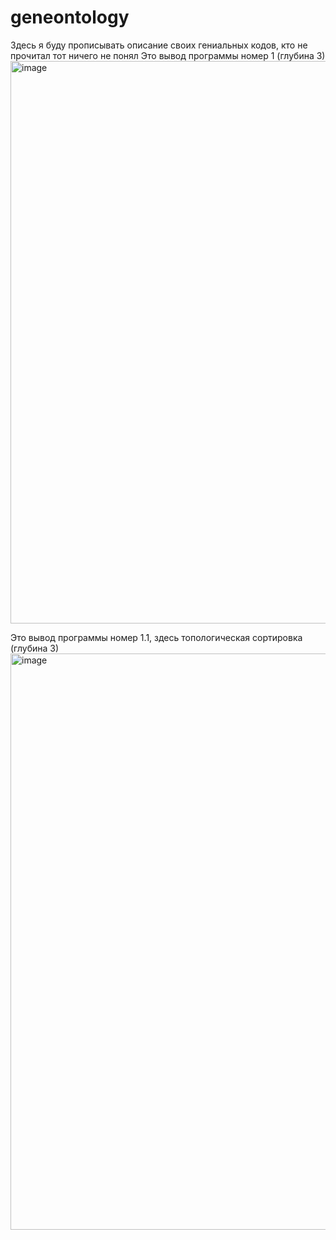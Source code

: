 # geneontology

Здесь я буду прописывать описание своих гениальных кодов, кто не прочитал тот ничего не понял
Это вывод программы номер 1 (глубина 3)
<img width="1764" height="900" alt="image" src="https://github.com/user-attachments/assets/6ede464a-3ed4-4f5b-815a-3c5806018260" />

Это вывод программы номер 1.1, здесь топологическая сортировка (глубина 3)
<img width="1865" height="922" alt="image" src="https://github.com/user-attachments/assets/2bdea63e-de06-4866-a41a-e74332193c72" />
